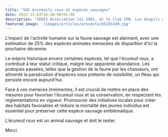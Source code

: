 ```yaml
---
title: "SOS écureuils roux et espèces sauvages"
date: 2023-11-03T16:30:00+01:00
description: "SERES Association loi 1901, et le Club CPN. Les Goupils d'Halatte"
featured_image: '/images/articles/presenta/DSC03249.jpg'
---
```

L'impact de l'activité humaine sur la faune sauvage est alarmant, avec une estimation de 25% des espèces animales menacées de disparition d'ici la prochaine décennie. 

Le mépris historique envers certaines espèces, tel que l'écureuil roux, a contribué à leur statut critique, malgré leur apparente abondance. Les pratiques passées, telles que la gestion de la faune par les chasseurs, ont alimenté la persécution d'espèces sous prétexte de nuisibilité, un fléau qui persiste encore aujourd'hui. 

Face à ces menaces imminentes, il est crucial de mettre en place des mesures pour favoriser l'écureuil roux et sa conservation, en respectant les réglementations en vigueur. Promouvoir des initiatives locales pour créer des habitats favorables et réduire la mortalité des jeunes individus est essentiel pour préserver cette espèce sauvage emblématique.

L’écureuil roux est un animal sauvage et doit le rester.

Merci.
